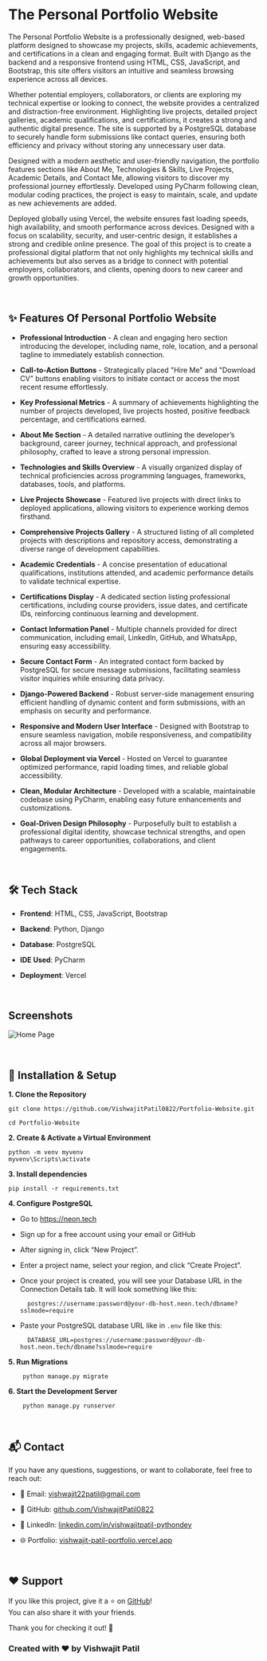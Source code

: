# The Personal Portfolio Website
The Personal Portfolio Website is a professionally designed, web-based platform designed to showcase my projects, skills, academic achievements, and certifications in a clean and engaging format. Built with Django as the backend and a responsive frontend using HTML, CSS, JavaScript, and Bootstrap, this site offers visitors an intuitive and seamless browsing experience across all devices.

Whether potential employers, collaborators, or clients are exploring my technical expertise or looking to connect, the website provides a centralized and distraction-free environment. Highlighting live projects, detailed project galleries, academic qualifications, and certifications, it creates a strong and authentic digital presence. The site is supported by a PostgreSQL database to securely handle form submissions like contact queries, ensuring both efficiency and privacy without storing any unnecessary user data.

Designed with a modern aesthetic and user-friendly navigation, the portfolio features sections like About Me, Technologies & Skills, Live Projects, Academic Details, and Contact Me, allowing visitors to discover my professional journey effortlessly. Developed using PyCharm following clean, modular coding practices, the project is easy to maintain, scale, and update as new achievements are added.

Deployed globally using Vercel, the website ensures fast loading speeds, high availability, and smooth performance across devices. Designed with a focus on scalability, security, and user-centric design, it establishes a strong and credible online presence. The goal of this project is to create a professional digital platform that not only highlights my technical skills and achievements but also serves as a bridge to connect with potential employers, collaborators, and clients, opening doors to new career and growth opportunities.

<br>

## ✨ Features Of Personal Portfolio Website

- **Professional Introduction** - A clean and engaging hero section introducing the developer, including name, role, location, and a personal tagline to immediately establish connection.

- **Call-to-Action Buttons** -  Strategically placed "Hire Me" and "Download CV" buttons enabling visitors to initiate contact or access the most recent resume effortlessly.

- **Key Professional Metrics** - A summary of achievements highlighting the number of projects developed, live projects hosted, positive feedback percentage, and certifications earned.

- **About Me Section**  - A detailed narrative outlining the developer’s background, career journey, technical approach, and professional philosophy, crafted to leave a strong personal impression.

- **Technologies and Skills Overview** - A visually organized display of technical proficiencies across programming languages, frameworks, databases, tools, and platforms.

- **Live Projects Showcase** - Featured live projects with direct links to deployed applications, allowing visitors to experience working demos firsthand.

- **Comprehensive Projects Gallery** - A structured listing of all completed projects with descriptions and repository access, demonstrating a diverse range of development capabilities.

- **Academic Credentials** - A concise presentation of educational qualifications, institutions attended, and academic performance details to validate technical expertise.

- **Certifications Display** - A dedicated section listing professional certifications, including course providers, issue dates, and certificate IDs, reinforcing continuous learning and development.

- **Contact Information Panel** - Multiple channels provided for direct communication, including email, LinkedIn, GitHub, and WhatsApp, ensuring easy accessibility.

- **Secure Contact Form** - An integrated contact form backed by PostgreSQL for secure message submissions, facilitating seamless visitor inquiries while ensuring data privacy.

- **Django-Powered Backend** - Robust server-side management ensuring efficient handling of dynamic content and form submissions, with an emphasis on security and performance.

- **Responsive and Modern User Interface** - Designed with Bootstrap to ensure seamless navigation, mobile responsiveness, and compatibility across all major browsers.

- **Global Deployment via Vercel** - Hosted on Vercel to guarantee optimized performance, rapid loading times, and reliable global accessibility.

- **Clean, Modular Architecture** - Developed with a scalable, maintainable codebase using PyCharm, enabling easy future enhancements and customizations.

- **Goal-Driven Design Philosophy** - Purposefully built to establish a professional digital identity, showcase technical strengths, and open pathways to career opportunities, collaborations, and client engagements.

<br>

  ## 🛠️ Tech Stack

- **Frontend**: HTML, CSS, JavaScript, Bootstrap  

- **Backend**: Python, Django  

- **Database**: PostgreSQL

- **IDE Used**: PyCharm

- **Deployment**: Vercel

<br>

## Screenshots

![Home Page](screenshots/home.png)

<br>

##  🧰  Installation & Setup

**1. Clone the Repository**

   ```
git clone https://github.com/VishwajitPatil0822/Portfolio-Website.git

   cd Portfolio-Website
   ```

**2. Create & Activate a Virtual Environment**

    python -m venv myvenv
    myvenv\Scripts\activate

**3. Install dependencies**

    pip install -r requirements.txt

**4. Configure PostgreSQL**

- Go to https://neon.tech
- Sign up for a free account using your email or GitHub
- After signing in, click “New Project”.
- Enter a project name, select your region, and click “Create Project”.
- Once your project is created, you will see your Database URL in the Connection Details tab. It will look something like this:

        postgres://username:password@your-db-host.neon.tech/dbname?sslmode=require

- Paste your PostgreSQL database URL like in ```.env``` file like this:

        DATABASE_URL=postgres://username:password@your-db-host.neon.tech/dbname?sslmode=require

**5. Run Migrations**

        python manage.py migrate

**6. Start the Development Server**

        python manage.py runserver

<br>

## 📬 Contact

If you have any questions, suggestions, or want to collaborate, feel free to reach out:

- 💌 Email: [vishwajit22patil@gmail.com](mailto:vishwajit22patil@gmail.com)

- 🐙 GitHub: [github.com/VishwajitPatil0822](https://github.com/VishwajitPatil0822)

- 💼 LinkedIn: [linkedin.com/in/vishwajitpatil-pythondev](https://www.linkedin.com/in/vishwajitpatil-pythondev/)

- 🌐 Portfolio: [vishwajit-patil-portfolio.vercel.app](https://vishwajit-patil-portfolio.vercel.app/)
 
<br>

## ❤️ Support

If you like this project, give it a ⭐ on [GitHub](https://github.com/VishwajitPatil0822/Portfolio-Website)!  
You can also share it with your friends.

Thank you for checking it out! 🚀


### Created with ❤️ by Vishwajit Patil
